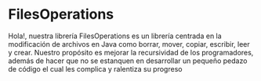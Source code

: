 # FilesOperations
Hola!, nuestra librería FilesOperations es un librería centrada en la modificación de archivos en Java como borrar, mover, copiar, escribir, leer y crear. Nuestro propósito es mejorar la recursividad de los programadores, además de hacer que no se estanquen en desarrollar un pequeño pedazo de código el cual les complica y ralentiza su progreso
